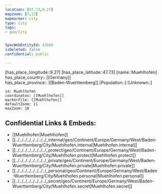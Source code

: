 ```yaml
---
location: [47.73,9.27] 
mapzoom: [7,12] 
mapmarker: city 
type: City
tags:
- geo/City


SpocWebEntityId: 32660
isDeleted: false
confidential: public

---
```

[has_place_longitude::9.27] 
[has_place_latitude::47.73] 
[name::Muehlhofen] 
has_place_country:: [[Germany]]  
has_place_province:: [[Baden-Wuerttemberg]] 
[Population::] 
[Unknown::] 


```leaflet
id: Muehlhofen
coordinates: [[Muehlhofen]] 
markerFile: [[Muehlhofen]] 
defaultZoom: 11 
maxZoom: 18
```


## Confidential Links & Embeds: 
- [[Muehlhofen|Muehlhofen]]  
- [[../../../../../../../../_internal/geo/Continent/Europe/Germany/West/Baden-Wuerttemberg/City/Muehlhofen.internal|Muehlhofen.internal]] 
- [[../../../../../../../../_protect/geo/Continent/Europe/Germany/West/Baden-Wuerttemberg/City/Muehlhofen.protect|Muehlhofen.protect]] 
- [[../../../../../../../../_private/geo/Continent/Europe/Germany/West/Baden-Wuerttemberg/City/Muehlhofen.private|Muehlhofen.private]] 
- [[../../../../../../../../_personal/geo/Continent/Europe/Germany/West/Baden-Wuerttemberg/City/Muehlhofen.personal|Muehlhofen.personal]] 
- [[../../../../../../../../_secret/geo/Continent/Europe/Germany/West/Baden-Wuerttemberg/City/Muehlhofen.secret|Muehlhofen.secret]] 
